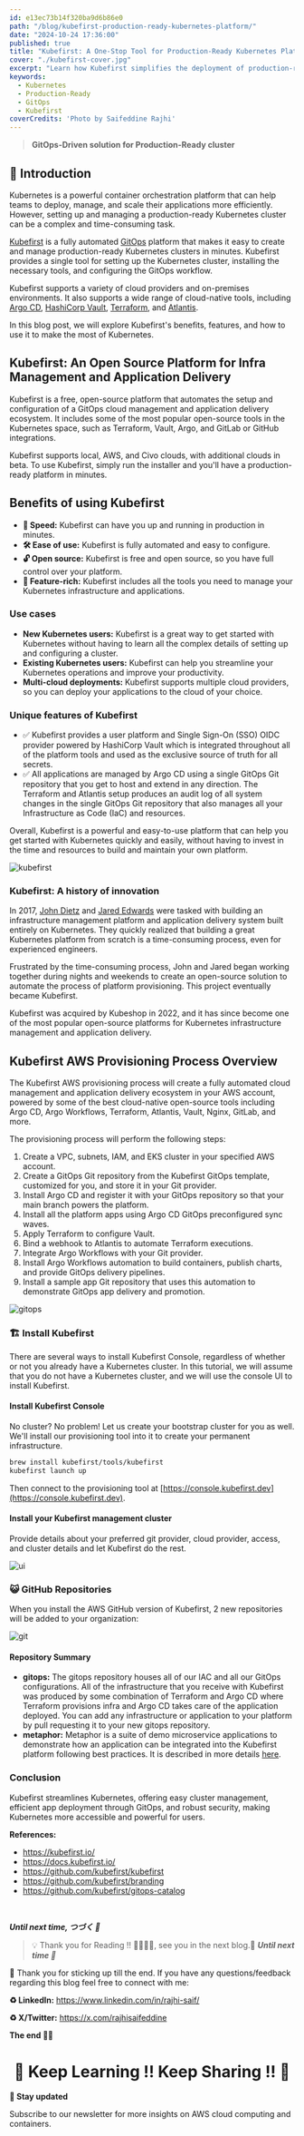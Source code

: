 ```yaml
---
id: e13ec73b14f320ba9d6b86e0
path: "/blog/kubefirst-production-ready-kubernetes-platform/"
date: "2024-10-24 17:36:00"
published: true
title: "Kubefirst: A One-Stop Tool for Production-Ready Kubernetes Platform in Minutes"
cover: "./kubefirst-cover.jpg"
excerpt: "Learn how Kubefirst simplifies the deployment of production-ready Kubernetes platforms with a GitOps-driven approach."
keywords:
  - Kubernetes
  - Production-Ready
  - GitOps
  - Kubefirst
coverCredits: 'Photo by Saifeddine Rajhi'
---
```


> **GitOps-Driven solution for Production-Ready cluster**

## 📌 Introduction

Kubernetes is a powerful container orchestration platform that can help teams to deploy, manage, and scale their applications more efficiently. However, setting up and managing a production-ready Kubernetes cluster can be a complex and time-consuming task.

[Kubefirst](https://kubefirst.io/) is a fully automated [GitOps](https://about.gitlab.com/topics/gitops/) platform that makes it easy to create and manage production-ready Kubernetes clusters in minutes. Kubefirst provides a single tool for setting up the Kubernetes cluster, installing the necessary tools, and configuring the GitOps workflow.

Kubefirst supports a variety of cloud providers and on-premises environments. It also supports a wide range of cloud-native tools, including [Argo CD](https://argoproj.github.io/argo-cd/), [HashiCorp Vault](https://www.vaultproject.io/), [Terraform](https://www.terraform.io/), and [Atlantis](https://www.runatlantis.io/).

In this blog post, we will explore Kubefirst's benefits, features, and how to use it to make the most of Kubernetes.

## Kubefirst: An Open Source Platform for Infra Management and Application Delivery

Kubefirst is a free, open-source platform that automates the setup and configuration of a GitOps cloud management and application delivery ecosystem. It includes some of the most popular open-source tools in the Kubernetes space, such as Terraform, Vault, Argo, and GitLab or GitHub integrations.

Kubefirst supports local, AWS, and Civo clouds, with additional clouds in beta. To use Kubefirst, simply run the installer and you'll have a production-ready platform in minutes.

## Benefits of using Kubefirst

- **🚀 Speed:** Kubefirst can have you up and running in production in minutes.
- **🛠️ Ease of use:** Kubefirst is fully automated and easy to configure.
- **🔓 Open source:** Kubefirst is free and open source, so you have full control over your platform.
- **🌟 Feature-rich:** Kubefirst includes all the tools you need to manage your Kubernetes infrastructure and applications.

### Use cases

- **New Kubernetes users:** Kubefirst is a great way to get started with Kubernetes without having to learn all the complex details of setting up and configuring a cluster.
- **Existing Kubernetes users:** Kubefirst can help you streamline your Kubernetes operations and improve your productivity.
- **Multi-cloud deployments:** Kubefirst supports multiple cloud providers, so you can deploy your applications to the cloud of your choice.

### Unique features of Kubefirst

- ✅ Kubefirst provides a user platform and Single Sign-On (SSO) OIDC provider powered by HashiCorp Vault which is integrated throughout all of the platform tools and used as the exclusive source of truth for all secrets.
- ✅ All applications are managed by Argo CD using a single GitOps Git repository that you get to host and extend in any direction. The Terraform and Atlantis setup produces an audit log of all system changes in the single GitOps Git repository that also manages all your Infrastructure as Code (IaC) and resources.

Overall, Kubefirst is a powerful and easy-to-use platform that can help you get started with Kubernetes quickly and easily, without having to invest in the time and resources to build and maintain your own platform.

![kubefirst](./kubefirst.png)

### Kubefirst: A history of innovation

In 2017, [John Dietz](https://github.com/kubefirst/speaking/blob/main/speakers/john.md) and [Jared Edwards](https://github.com/kubefirst/speaking/blob/main/speakers/jared.md) were tasked with building an infrastructure management platform and application delivery system built entirely on Kubernetes. They quickly realized that building a great Kubernetes platform from scratch is a time-consuming process, even for experienced engineers.

Frustrated by the time-consuming process, John and Jared began working together during nights and weekends to create an open-source solution to automate the process of platform provisioning. This project eventually became Kubefirst.

Kubefirst was acquired by Kubeshop in 2022, and it has since become one of the most popular open-source platforms for Kubernetes infrastructure management and application delivery.

## Kubefirst AWS Provisioning Process Overview

The Kubefirst AWS provisioning process will create a fully automated cloud management and application delivery ecosystem in your AWS account, powered by some of the best cloud-native open-source tools including Argo CD, Argo Workflows, Terraform, Atlantis, Vault, Nginx, GitLab, and more.

The provisioning process will perform the following steps:

1. Create a VPC, subnets, IAM, and EKS cluster in your specified AWS account.
2. Create a GitOps Git repository from the Kubefirst GitOps template, customized for you, and store it in your Git provider.
3. Install Argo CD and register it with your GitOps repository so that your main branch powers the platform.
4. Install all the platform apps using Argo CD GitOps preconfigured sync waves.
5. Apply Terraform to configure Vault.
6. Bind a webhook to Atlantis to automate Terraform executions.
7. Integrate Argo Workflows with your Git provider.
8. Install Argo Workflows automation to build containers, publish charts, and provide GitOps delivery pipelines.
9. Install a sample app Git repository that uses this automation to demonstrate GitOps app delivery and promotion.

![gitops](./gitops.png)

### 🏗 Install Kubefirst

There are several ways to install Kubefirst Console, regardless of whether or not you already have a Kubernetes cluster. In this tutorial, we will assume that you do not have a Kubernetes cluster, and we will use the console UI to install Kubefirst.

#### Install Kubefirst Console

No cluster? No problem! Let us create your bootstrap cluster for you as well. We'll install our provisioning tool into it to create your permanent infrastructure.

```sh
brew install kubefirst/tools/kubefirst
kubefirst launch up
```

Then connect to the provisioning tool at [https://console.kubefirst.dev](https://console.kubefirst.dev).

#### Install your Kubefirst management cluster

Provide details about your preferred git provider, cloud provider, access, and cluster details and let Kubefirst do the rest.

![ui](./ui.png)

### 😺 GitHub Repositories

When you install the AWS GitHub version of Kubefirst, 2 new repositories will be added to your organization:

![git](./git.png)

#### Repository Summary

- **gitops:** The gitops repository houses all of our IAC and all our GitOps configurations. All of the infrastructure that you receive with Kubefirst was produced by some combination of Terraform and Argo CD where Terraform provisions infra and Argo CD takes care of the application deployed. You can add any infrastructure or application to your platform by pull requesting it to your new gitops repository.
- **metaphor:** Metaphor is a suite of demo microservice applications to demonstrate how an application can be integrated into the Kubefirst platform following best practices. It is described in more details [here](https://github.com/kubefirst/metaphor).

### Conclusion

Kubefirst streamlines Kubernetes, offering easy cluster management, efficient app deployment through GitOps, and robust security, making Kubernetes more accessible and powerful for users.

**References:**

* https://kubefirst.io/
* https://docs.kubefirst.io/
* https://github.com/kubefirst/kubefirst
* https://github.com/kubefirst/branding
* https://github.com/kubefirst/gitops-catalog

<br>

**_Until next time, つづく 🎉_**

> 💡 Thank you for Reading !! 🙌🏻😁📃, see you in the next blog.🤘  **_Until next time 🎉_**

🚀 Thank you for sticking up till the end. If you have any questions/feedback regarding this blog feel free to connect with me:

**♻️ LinkedIn:** https://www.linkedin.com/in/rajhi-saif/

**♻️ X/Twitter:** https://x.com/rajhisaifeddine

**The end ✌🏻**

<h1 align="center">🔰 Keep Learning !! Keep Sharing !! 🔰</h1>

**📅 Stay updated**

Subscribe to our newsletter for more insights on AWS cloud computing and containers.
